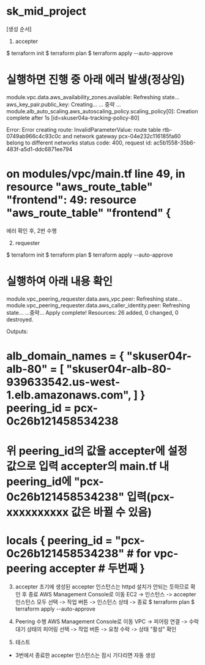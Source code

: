 # sk_mid_project

[생성 순서]

1. accepter

$ terraform init
$ terraform plan
$ terraform apply --auto-approve

실행하면 진행 중 아래 에러 발생(정상임)
============================================================================================================================================================
module.vpc.data.aws_availability_zones.available: Refreshing state...
aws_key_pair.public_key: Creating...
... 중략 ...
module.alb_auto_scaling.aws_autoscaling_policy.scaling_policy[0]: Creation complete after 1s [id=skuser04a-tracking-policy-80]

Error: Error creating route: InvalidParameterValue: route table rtb-0749ab966c4c93c0c and network gateway pcx-04e232c116185fa60 belong to different networks
        status code: 400, request id: ac5b1558-35b6-483f-a5d1-ddc6871ee794

  on modules/vpc/main.tf line 49, in resource "aws_route_table" "frontend":
  49: resource "aws_route_table" "frontend" {
============================================================================================================================================================
에러 확인 후, 2번 수행

2. requester

$ terraform init
$ terraform plan
$ terraform apply --auto-approve

실행하여 아래 내용 확인
============================================================================================================================================================
module.vpc_peering_requester.data.aws_vpc.peer: Refreshing state...
module.vpc_peering_requester.data.aws_caller_identity.peer: Refreshing state...
...중략...
Apply complete! Resources: 26 added, 0 changed, 0 destroyed.

Outputs:

alb_domain_names = {
  "skuser04r-alb-80" = [
    "skuser04r-alb-80-939633542.us-west-1.elb.amazonaws.com",
  ]
}
peering_id = pcx-0c26b121458534238
============================================================================================================================================================

위 peering_id의 값을 accepter에 설정 값으로 입력
accepter의 main.tf 내 peering_id에 "pcx-0c26b121458534238" 입력(pcx-xxxxxxxxxx 값은 바뀔 수 있음)
============================================================================================================================================================
locals {
  peering_id = "pcx-0c26b121458534238"        # for vpc-peering accepter # 두번째
}
============================================================================================================================================================

3. accepter
초기에 생성된 accepter 인스턴스는 httpd 설치가 안되는 듯하므로 확인 후 종료
AWS Management Console로 이동
EC2 -> 인스턴스 -> accepter 인스턴스 모두 선택 -> 작업 버튼 -> 인스턴스 상태 -> 종료
$ terraform plan
$ terraform apply --auto-approve

4. Peering 수행
AWS Management Console로 이동
VPC -> 피어링 연결 -> 수락대기 상태의 피어링 선택 -> 작업 버튼 -> 요청 수락 -> 상태 "활성" 확인

5. 테스트
- 3번에서 종료한 accepter 인스턴스는 잠시 기다리면 자동 생성